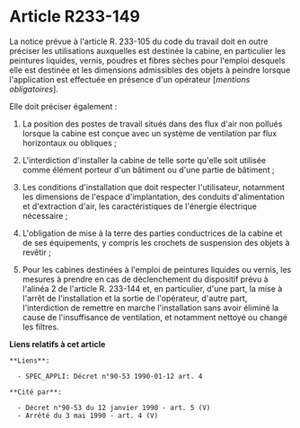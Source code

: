 # Article R233-149

La notice prévue à l'article R. 233-105 du code du travail doit en outre préciser les utilisations auxquelles est destinée la
cabine, en particulier les peintures liquides, vernis, poudres et fibres sèches pour l'emploi desquels elle est destinée et
les dimensions admissibles des objets à peindre lorsque l'application est effectuée en présence d'un opérateur [*mentions
obligatoires*].

Elle doit préciser également :

1. La position des postes de travail situés dans des flux d'air non pollués lorsque la cabine est conçue avec un système de
ventilation par flux horizontaux ou obliques ;

2. L'interdiction d'installer la cabine de telle sorte qu'elle soit utilisée comme élément porteur d'un bâtiment ou d'une
partie de bâtiment ;

3. Les conditions d'installation que doit respecter l'utilisateur, notamment les dimensions de l'espace d'implantation, des
conduits d'alimentation et d'extraction d'air, les caractéristiques de l'énergie électrique nécessaire ;

4. L'obligation de mise à la terre des parties conductrices de la cabine et de ses équipements, y compris les crochets de
suspension des objets à revêtir ;

5. Pour les cabines destinées à l'emploi de peintures liquides ou vernis, les mesures à prendre en cas de déclenchement du
dispositif prévu à l'alinéa 2 de l'article R. 233-144 et, en particulier, d'une part, la mise à l'arrêt de l'installation et
la sortie de l'opérateur, d'autre part, l'interdiction de remettre en marche l'installation sans avoir éliminé la cause de
l'insuffisance de ventilation, et notamment nettoyé ou changé les filtres.

**Liens relatifs à cet article**

	**Liens**:

	  - SPEC_APPLI: Décret n°90-53 1990-01-12 art. 4

	**Cité par**:

	  - Décret n°90-53 du 12 janvier 1990 - art. 5 (V)
	  - Arrêté du 3 mai 1990 - art. 4 (V)

